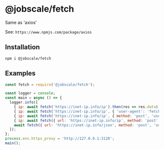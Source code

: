 # @jobscale/fetch

Same as 'axios'

See: `https://www.npmjs.com/package/axios`

## Installation

```
npm i @jobscale/fetch
```

## Examples

```javascript
const fetch = require('@jobscale/fetch');

const logger = console;
const main = async () => {
  logger.info([
    { ip: await fetch('https://inet-ip.info/ip').then(res => res.data) },
    { ip: await fetch('https://inet-ip.info/ip', { 'user-agent': 'fetch' }).then(res => res.data) },
    { ip: await fetch('https://inet-ip.info/ip', { method: 'post', 'user-agent': 'fetch' }).then(res => res.data) },
    { ip: await fetch({ url: 'https://inet-ip.info/ip', method: 'post', 'user-agent': 'fetch' }).then(res => res.data) },
    await fetch({ url: 'https://inet-ip.info/json', method: 'post', 'user-agent': 'fetch' }).then(res => res.data),
  ]);
};
process.env.https_proxy = 'http://127.0.0.1:3128';
main();
```
